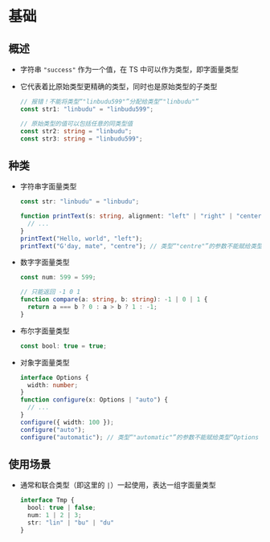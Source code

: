 # 基础

## 概述

  - 字符串 `"success"` 作为一个值，在 TS 中可以作为类型，即字面量类型
  - 它代表着比原始类型更精确的类型，同时也是原始类型的子类型

    ```typescript
    // 报错！不能将类型“"linbudu599"”分配给类型“"linbudu"”
    const str1: "linbudu" = "linbudu599";

    // 原始类型的值可以包括任意的同类型值
    const str2: string = "linbudu";
    const str3: string = "linbudu599";
    ```

## 种类

  - 字符串字面量类型

    ```typescript
    const str: "linbudu" = "linbudu";

    function printText(s: string, alignment: "left" | "right" | "center") {
      // ...
    }
    printText("Hello, world", "left");
    printText("G'day, mate", "centre"); // 类型“"centre"”的参数不能赋给类型“"left" | "right" | "center"”的参数
    ```

  - 数字字面量类型

    ```typescript
    const num: 599 = 599;

    // 只能返回 -1 0 1
    function compare(a: string, b: string): -1 | 0 | 1 {
      return a === b ? 0 : a > b ? 1 : -1;
    }
    ```

  - 布尔字面量类型

    ```typescript
    const bool: true = true;
    ```

  - 对象字面量类型

    ```typescript
    interface Options {
      width: number;
    }
    function configure(x: Options | "auto") {
      // ...
    }
    configure({ width: 100 });
    configure("auto");
    configure("automatic"); // 类型“"automatic"”的参数不能赋给类型“Options | "auto"”的参数
    ```

## 使用场景

  - 通常和联合类型（即这里的 `|`）一起使用，表达一组字面量类型

    ```typescript
    interface Tmp {
      bool: true | false;
      num: 1 | 2 | 3;
      str: "lin" | "bu" | "du"
    }
    ```

